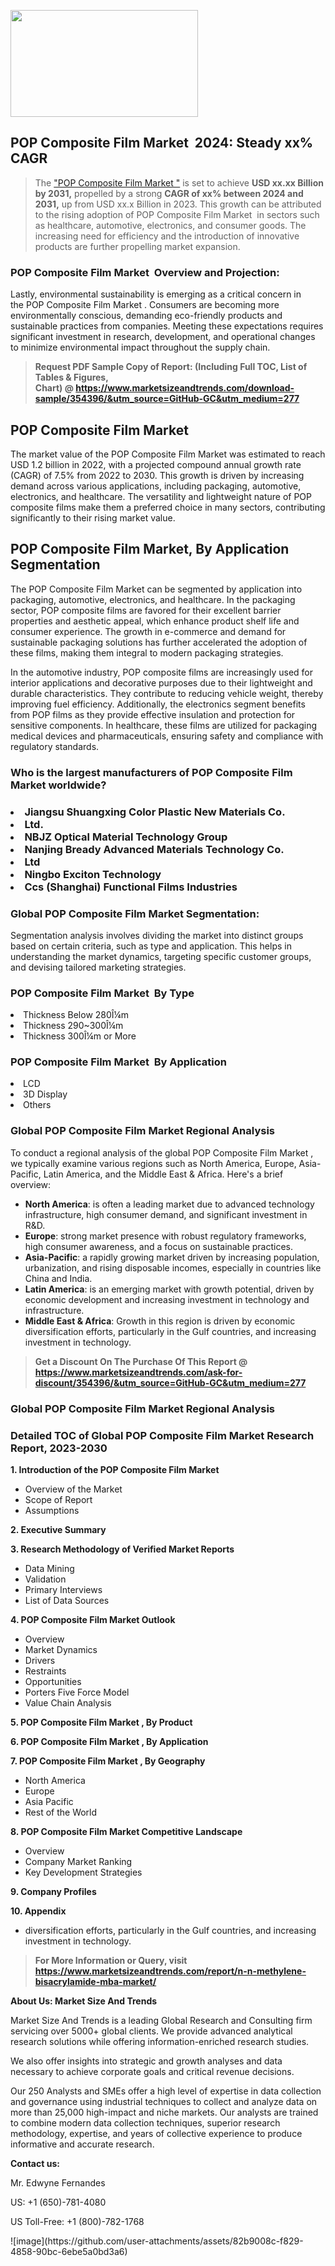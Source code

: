 <p><img class="alignnone size-medium wp-image-20088" src="https://ffe5etoiles.com/wp-content/uploads/2024/12/MST1-300x171.png" alt="" width="300" height="171" /></p><h2 id="ember46" class="ember-view reader-text-block__heading-2">POP Composite Film Market &nbsp;2024: Steady&nbsp;xx% CAGR</h2><blockquote id="ember47" class="ember-view reader-text-block__blockquote">The&nbsp;<a class="app-aware-link " href="https://www.marketsizeandtrends.com/download-sample/354396/&utm_source=GitHub-GC&utm_medium=277" target="_blank" data-test-app-aware-link="">"POP Composite Film Market "</a>&nbsp;is set to achieve&nbsp;<strong>USD&nbsp;xx.xx&nbsp;Billion by 2031,</strong>&nbsp;propelled by a strong&nbsp;<strong>CAGR of&nbsp;xx% between 2024 and 2031,</strong>&nbsp;up from USD xx.x Billion in 2023. This growth can be attributed to the rising adoption of&nbsp;POP Composite Film Market &nbsp;in sectors such as healthcare, automotive, electronics, and consumer goods. The increasing need for efficiency and the introduction of innovative products are further propelling market expansion.</blockquote><h3 id="ember48" class="ember-view reader-text-block__heading-3">POP Composite Film Market &nbsp;Overview and Projection:</h3><p id="ember49" class="ember-view reader-text-block__paragraph">Lastly, environmental sustainability is emerging as a critical concern in the&nbsp;POP Composite Film Market . Consumers are becoming more environmentally conscious, demanding eco-friendly products and sustainable practices from companies. Meeting these expectations requires significant investment in research, development, and operational changes to minimize environmental impact throughout the supply chain.</p><blockquote id="ember50" class="ember-view reader-text-block__blockquote"><strong>Request PDF Sample Copy of Report: (Including Full TOC, List of Tables &amp; Figures, Chart)&nbsp;@&nbsp;<strong><a href="https://www.marketsizeandtrends.com/download-sample/354396/&utm_source=GitHub-GC&utm_medium=277" target="_blank">https://www.marketsizeandtrends.com/download-sample/354396/&utm_source=GitHub-GC&utm_medium=277</a></strong></strong></blockquote><h3 class=""> <h2>POP Composite Film Market</h2><p>The market value of the POP Composite Film Market was estimated to reach USD 1.2 billion in 2022, with a projected compound annual growth rate (CAGR) of 7.5% from 2022 to 2030. This growth is driven by increasing demand across various applications, including packaging, automotive, electronics, and healthcare. The versatility and lightweight nature of POP composite films make them a preferred choice in many sectors, contributing significantly to their rising market value.</p><h2>POP Composite Film Market, By Application Segmentation</h2><p>The POP Composite Film Market can be segmented by application into packaging, automotive, electronics, and healthcare. In the packaging sector, POP composite films are favored for their excellent barrier properties and aesthetic appeal, which enhance product shelf life and consumer experience. The growth in e-commerce and demand for sustainable packaging solutions has further accelerated the adoption of these films, making them integral to modern packaging strategies.</p><p>In the automotive industry, POP composite films are increasingly used for interior applications and decorative purposes due to their lightweight and durable characteristics. They contribute to reducing vehicle weight, thereby improving fuel efficiency. Additionally, the electronics segment benefits from POP films as they provide effective insulation and protection for sensitive components. In healthcare, these films are utilized for packaging medical devices and pharmaceuticals, ensuring safety and compliance with regulatory standards.</p></h3><h3 id="" class="">Who is the largest manufacturers of&nbsp;POP Composite Film Market  worldwide?</h3><h3 class=""></Li><Li>Jiangsu Shuangxing Color Plastic New Materials Co.</Li><Li> Ltd.</Li><Li> NBJZ Optical Material Technology Group</Li><Li> Nanjing Bready Advanced Materials Technology Co.</Li><Li>Ltd</Li><Li> Ningbo Exciton Technology</Li><Li> Ccs (Shanghai) Functional Films Industries</h3><h3 id="ember53" class="ember-view reader-text-block__heading-3">Global&nbsp;POP Composite Film Market  Segmentation:</h3><p id="ember54" class="ember-view reader-text-block__paragraph">Segmentation analysis involves dividing the market into distinct groups based on certain criteria, such as type and application. This helps in understanding the market dynamics, targeting specific customer groups, and devising tailored marketing strategies.</p><h3 id="" class="">POP Composite Film Market &nbsp;By Type</h3><p></Li><Li>Thickness Below 280Î¼m</Li><Li> Thickness 290~300Î¼m</Li><Li> Thickness 300Î¼m or More</p><h3 id="" class="">POP Composite Film Market &nbsp;By Application</h3><p class=""></Li><Li>LCD</Li><Li> 3D Display</Li><Li> Others</p><h3 id="ember62" class="ember-view reader-text-block__heading-3">Global POP Composite Film Market  Regional Analysis</h3><p id="ember63" class="ember-view reader-text-block__paragraph">To conduct a regional analysis of the global POP Composite Film Market , we typically examine various regions such as North America, Europe, Asia-Pacific, Latin America, and the Middle East &amp; Africa. Here's a brief overview:</p><ul><li><strong>North America</strong>: is often a leading market due to advanced technology infrastructure, high consumer demand, and significant investment in R&amp;D.</li><li><strong>Europe</strong>: strong market presence with robust regulatory frameworks, high consumer awareness, and a focus on sustainable practices.</li><li><strong>Asia-Pacific</strong>: a rapidly growing market driven by increasing population, urbanization, and rising disposable incomes, especially in countries like China and India.</li><li><strong>Latin America</strong>: is an emerging market with growth potential, driven by economic development and increasing investment in technology and infrastructure.</li><li><strong>Middle East &amp; Africa</strong>: Growth in this region is driven by economic diversification efforts, particularly in the Gulf countries, and increasing investment in technology.</li></ul><blockquote id="ember61" class="ember-view reader-text-block__blockquote"><strong>Get a Discount On The Purchase Of This Report @ <strong><a href="https://html-cleaner.com/" target="">https://www.marketsizeandtrends.com/ask-for-discount/354396/&utm_source=GitHub-GC&utm_medium=277</a></strong></strong></blockquote><h3 id="ember62" class="ember-view reader-text-block__heading-3">Global POP Composite Film Market  Regional Analysis</h3><h3 id="" class="">Detailed TOC of Global POP Composite Film Market  Research Report, 2023-2030</h3><p id="" class=""><strong>1. Introduction of the POP Composite Film Market </strong></p><ul><li>Overview of the Market</li><li>Scope of Report</li><li>Assumptions</li></ul><p id="" class=""><strong>2. Executive Summary</strong></p><p id="" class=""><strong>3. Research Methodology of Verified Market Reports</strong></p><ul><li>Data Mining</li><li>Validation</li><li>Primary Interviews</li><li>List of Data Sources</li></ul><p id="" class=""><strong>4. POP Composite Film Market  Outlook</strong></p><ul><li>Overview</li><li>Market Dynamics</li><li>Drivers</li><li>Restraints</li><li>Opportunities</li><li>Porters Five Force Model</li><li>Value Chain Analysis</li></ul><p id="" class=""><strong>5. POP Composite Film Market , By Product</strong></p><p id="" class=""><strong>6. POP Composite Film Market , By Application</strong></p><p id="" class=""><strong>7. POP Composite Film Market , By Geography</strong></p><ul><li>North America</li><li>Europe</li><li>Asia Pacific</li><li>Rest of the World</li></ul><p id="" class=""><strong>8. POP Composite Film Market  Competitive Landscape</strong></p><ul><li>Overview</li><li>Company Market Ranking</li><li>Key Development Strategies</li></ul><p id="" class=""><strong>9. Company Profiles</strong></p><p id="" class=""><strong>10. Appendix</strong></p><ul><li>diversification efforts, particularly in the Gulf countries, and increasing investment in technology.</li></ul><blockquote id="ember65" class="ember-view reader-text-block__blockquote"><strong>For More Information or Query, visit <strong><strong><a href="https://html-cleaner.com/" target="">https://www.marketsizeandtrends.com/report/n-n-methylene-bisacrylamide-mba-market/</a></strong></strong></strong></blockquote><p id="" class=""><strong>About Us: Market Size And Trends</strong></p><p id="" class="">Market Size And Trends is a leading Global Research and Consulting firm servicing over 5000+ global clients. We provide advanced analytical research solutions while offering information-enriched research studies.</p><p id="" class="">We also offer insights into strategic and growth analyses and data necessary to achieve corporate goals and critical revenue decisions.</p><p id="" class="">Our 250 Analysts and SMEs offer a high level of expertise in data collection and governance using industrial techniques to collect and analyze data on more than 25,000 high-impact and niche markets. Our analysts are trained to combine modern data collection techniques, superior research methodology, expertise, and years of collective experience to produce informative and accurate research.</p><p id="" class=""><strong>Contact us:</strong></p><p id="" class="">Mr. Edwyne Fernandes</p><p id="" class="">US: +1 (650)-781-4080</p><p id="" class="">US Toll-Free: +1 (800)-782-1768</p>
![image](https://github.com/user-attachments/assets/82b9008c-f829-4858-90bc-6ebe5a0bd3a6)
